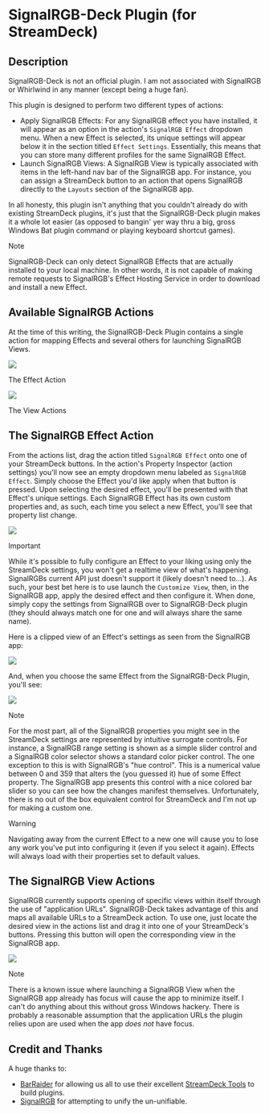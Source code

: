 # SignalRGB-Deck Plugin (for StreamDeck)


## Description

SignalRGB-Deck is not an official plugin. I am not associated with SignalRGB or Whirlwind in any manner (except being a huge fan).

This plugin is designed to perform two different types of actions:

- Apply SignalRGB Effects: For any SignalRGB effect you have installed, it will appear as an option in the action's `SignalRGB Effect` dropdown menu. When a new Effect is selected, its unique settings will appear below it in the section titled `Effect Settings`. Essentially, this means that you can store many different profiles for the same SignalRGB Effect.
- Launch SignalRGB Views: A SignalRGB View is typically associated with items in the left-hand nav bar of the SignalRGB app. For instance, you can assign a StreamDeck button to an action that opens SignalRGB directly to the `Layouts` section of the SignalRGB app.

In all honesty, this plugin isn't anything that you couldn't already do with existing StreamDeck plugins, it's just that the 
SignalRGB-Deck plugin makes it a whole lot easier (as opposed to bangin' yer way thru a big, gross Windows Bat plugin command or playing keyboard shortcut games).

> [!NOTE]
> SignalRGB-Deck can only detect SignalRGB Effects that are actually installed to your local machine. In other words, it is not capable of making remote requests to SignalRGB's Effect Hosting Service in order to download and install a new Effect.



## Available SignalRGB Actions

At the time of this writing, the SignalRGB-Deck Plugin contains a single action for mapping Effects and several others for launching SignalRGB Views.

![](./SignalRgbDeckPlugin/Images/ReadMeResources/actions-list-effect.png)

The Effect Action 

![](./SignalRgbDeckPlugin/Images/ReadMeResources/actions-list-views.png)

The View Actions

## The SignalRGB Effect Action

From the actions list, drag the action titled `SignalRGB Effect` onto one of your StreamDeck buttons. In the action's Property Inspector (action settings) you'll now see an empty dropdown menu labeled as `SignalRGB Effect`. Simply choose the Effect you'd like apply when that button is pressed. Upon selecting the desired effect, you'll be presented with that Effect's unique settings. Each SignalRGB Effect has its own custom properties and, as such, each time you select a new Effect, you'll see that property list change.

![](./SignalRgbDeckPlugin/Images/ReadMeResources/pi-effect-90s.png)

> [!IMPORTANT]
> While it's possible to fully configure an Effect to your liking using only the StreamDeck settings, you won't get a realtime view of what's happening. SignalRGBs current API just doesn't support it (likely doesn't need to...). As such, your best bet here is to use launch the `Customize View`, then, in the SignalRGB app, apply the desired effect and then configure it. When done, simply copy the settings from SignalRGB over to SignalRGB-Deck plugin (they should always match one for one and will always share the same name).

Here is a clipped view of an Effect's settings as seen from the SignalRGB app:

![](./SignalRgbDeckPlugin/Images/ReadMeResources/srgb-effect-meteors.png)

And, when you choose the same Effect from the SignalRGB-Deck Plugin, you'll see:

![](./SignalRgbDeckPlugin/Images/ReadMeResources/pi-effect-meteors.png)

> [!NOTE]
> For the most part, all of the SignalRGB properties you might see in the StreamDeck settings are represented by intuitive surrogate controls. For instance, a SignalRGB range setting is shown as a simple slider control and a SignalRGB color selector shows a standard color picker control. The one exception to this is with SignalRGB's "hue control". This is a numerical value between 0 and 359 that alters the (you guessed it) hue of some Effect property. The SignalRGB app presents this control with a nice colored bar slider so you can see how the changes manifest themselves. Unfortunately, there is no out of the box equivalent control for StreamDeck and I'm not up for making a custom one.

> [!WARNING]
> Navigating away from the current Effect to a new one will cause you to lose any work you've put into configuring it (even if you select it again). Effects will always load with their properties set to default values.

## The SignalRGB View Actions

SignalRGB currently supports opening of specific views within itself through the use of "application URLs". SignalRGB-Deck takes advantage of this and maps all available URLs to a StreamDeck action. To use one, just locate the desired view in the actions list and drag it into one of your StreamDeck's buttons. Pressing this button will open the corresponding view in the SignalRGB app.

![](./SignalRgbDeckPlugin/Images/ReadMeResources/view-buttons.png)

> [!NOTE]
> There is a known issue where launching a SignalRGB View when the SignalRGB app already has focus will cause the app to minimize itself. I can't do anything about this without gross Windows hackery. There is probably a reasonable assumption that the application URLs the plugin relies upon are used when the app *does not* have focus.

## Credit and Thanks

A huge thanks to:
 - [BarRaider](https://barraider.com/) for allowing us all to use their excellent [StreamDeck Tools](https://github.com/BarRaider/streamdeck-tools) to build plugins.
 - [SignalRGB](https://www.signalrgb.com/) for attempting to unify the un-unifiable.

